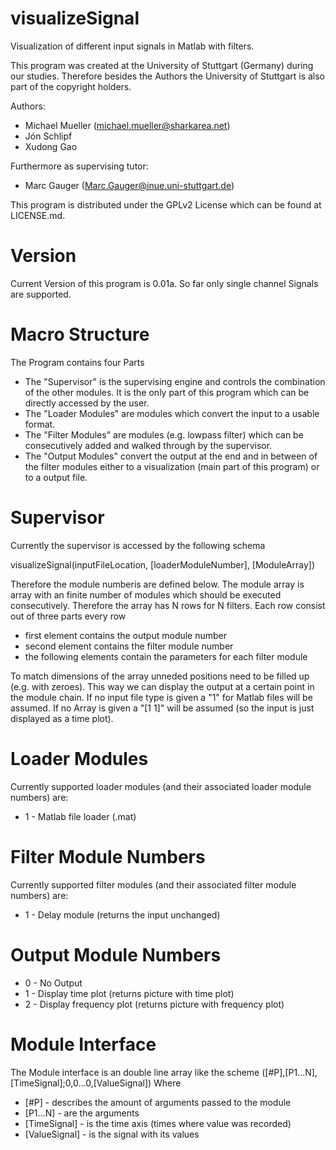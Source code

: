 visualizeSignal
====================

Visualization of different input signals in Matlab with filters.

This program was created at the University of Stuttgart (Germany) during our studies. Therefore besides the Authors the University of Stuttgart is also part of the copyright holders.

Authors:
* Michael Mueller (michael.mueller@sharkarea.net)
* Jón Schlipf
* Xudong Gao

Furthermore as supervising tutor:
* Marc Gauger (Marc.Gauger@inue.uni-stuttgart.de)

This program is distributed under the GPLv2 License which can be found at LICENSE.md.

Version
=====================
Current Version of this program is 0.01a.
So far only single channel Signals are supported.

Macro Structure
=====================
The Program contains four Parts
* The "Supervisor" is the supervising engine and controls the combination of the other modules. It is the only part of this program which can be directly accessed by the user.
* The "Loader Modules" are modules which convert the input to a usable format.
* The "Filter Modules" are modules (e.g. lowpass filter) which can be consecutively added and walked through by the supervisor.
* The "Output Modules" convert the output at the end and in between of the filter modules either to a visualization (main part of this program) or to a output file.

Supervisor
=====================
Currently the supervisor is accessed by the following schema

 visualizeSignal(inputFileLocation, [loaderModuleNumber], [ModuleArray])

Therefore the module numberis are defined below.
The module array is array with an finite number of modules which should be executed consecutively. Therefore the array has N rows for N filters.
Each row consist out of three parts every row
* first element contains the output module number
* second element contains the filter module number
* the following elements contain the parameters for each filter module

To match dimensions of the array unneded positions need to be filled up (e.g. with zeroes).
This way we can display the output at a certain point in the module chain. 
If no input file type is given a "1" for Matlab files will be assumed.
If no Array is given a "[1 1]" will be assumed (so the input is just displayed as a time plot).

Loader Modules
=====================
Currently supported loader modules (and their associated loader module numbers) are:
* 1 - Matlab file loader (.mat)

Filter Module Numbers
=====================
Currently supported filter modules (and their associated filter module numbers) are:
* 1 - Delay module (returns the input unchanged)

Output Module Numbers
=====================
* 0 - No Output
* 1 - Display time plot (returns picture with time plot)
* 2 - Display frequency plot (returns picture with frequency plot)

Module Interface
=====================
The Module interface is an double line array like the scheme
 ([#P],[P1...N],[TimeSignal];0,0...0,[ValueSignal])
Where
* [#P] - describes the amount of arguments passed to the module
* [P1...N] - are the arguments 
* [TimeSignal] - is the time axis (times where value was recorded)
* [ValueSignal] - is the signal with its values
